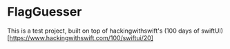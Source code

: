 # FlagGuesser
This is a test project, built on top of hackingwithswift's (100 days of swiftUI)[https://www.hackingwithswift.com/100/swiftui/20] 


